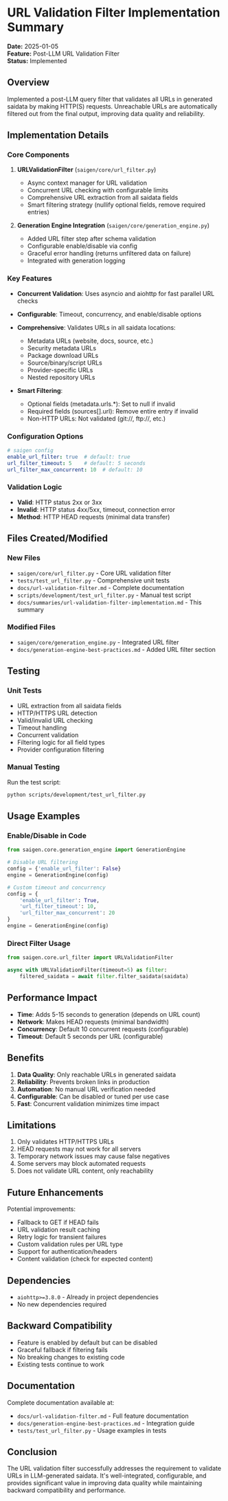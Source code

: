 # URL Validation Filter Implementation Summary

**Date:** 2025-01-05  
**Feature:** Post-LLM URL Validation Filter  
**Status:** Implemented

## Overview

Implemented a post-LLM query filter that validates all URLs in generated saidata by making HTTP(S) requests. Unreachable URLs are automatically filtered out from the final output, improving data quality and reliability.

## Implementation Details

### Core Components

1. **URLValidationFilter** (`saigen/core/url_filter.py`)
   - Async context manager for URL validation
   - Concurrent URL checking with configurable limits
   - Comprehensive URL extraction from all saidata fields
   - Smart filtering strategy (nullify optional fields, remove required entries)

2. **Generation Engine Integration** (`saigen/core/generation_engine.py`)
   - Added URL filter step after schema validation
   - Configurable enable/disable via config
   - Graceful error handling (returns unfiltered data on failure)
   - Integrated with generation logging

### Key Features

- **Concurrent Validation**: Uses asyncio and aiohttp for fast parallel URL checks
- **Configurable**: Timeout, concurrency, and enable/disable options
- **Comprehensive**: Validates URLs in all saidata locations:
  - Metadata URLs (website, docs, source, etc.)
  - Security metadata URLs
  - Package download URLs
  - Source/binary/script URLs
  - Provider-specific URLs
  - Nested repository URLs

- **Smart Filtering**:
  - Optional fields (metadata.urls.*): Set to null if invalid
  - Required fields (sources[].url): Remove entire entry if invalid
  - Non-HTTP URLs: Not validated (git://, ftp://, etc.)

### Configuration Options

```yaml
# saigen config
enable_url_filter: true  # default: true
url_filter_timeout: 5    # default: 5 seconds
url_filter_max_concurrent: 10  # default: 10
```

### Validation Logic

- **Valid**: HTTP status 2xx or 3xx
- **Invalid**: HTTP status 4xx/5xx, timeout, connection error
- **Method**: HTTP HEAD requests (minimal data transfer)

## Files Created/Modified

### New Files
- `saigen/core/url_filter.py` - Core URL validation filter
- `tests/test_url_filter.py` - Comprehensive unit tests
- `docs/url-validation-filter.md` - Complete documentation
- `scripts/development/test_url_filter.py` - Manual test script
- `docs/summaries/url-validation-filter-implementation.md` - This summary

### Modified Files
- `saigen/core/generation_engine.py` - Integrated URL filter
- `docs/generation-engine-best-practices.md` - Added URL filter section

## Testing

### Unit Tests
- URL extraction from all saidata fields
- HTTP/HTTPS URL detection
- Valid/invalid URL checking
- Timeout handling
- Concurrent validation
- Filtering logic for all field types
- Provider configuration filtering

### Manual Testing
Run the test script:
```bash
python scripts/development/test_url_filter.py
```

## Usage Examples

### Enable/Disable in Code
```python
from saigen.core.generation_engine import GenerationEngine

# Disable URL filtering
config = {'enable_url_filter': False}
engine = GenerationEngine(config)

# Custom timeout and concurrency
config = {
    'enable_url_filter': True,
    'url_filter_timeout': 10,
    'url_filter_max_concurrent': 20
}
engine = GenerationEngine(config)
```

### Direct Filter Usage
```python
from saigen.core.url_filter import URLValidationFilter

async with URLValidationFilter(timeout=5) as filter:
    filtered_saidata = await filter.filter_saidata(saidata)
```

## Performance Impact

- **Time**: Adds 5-15 seconds to generation (depends on URL count)
- **Network**: Makes HEAD requests (minimal bandwidth)
- **Concurrency**: Default 10 concurrent requests (configurable)
- **Timeout**: Default 5 seconds per URL (configurable)

## Benefits

1. **Data Quality**: Only reachable URLs in generated saidata
2. **Reliability**: Prevents broken links in production
3. **Automation**: No manual URL verification needed
4. **Configurable**: Can be disabled or tuned per use case
5. **Fast**: Concurrent validation minimizes time impact

## Limitations

1. Only validates HTTP/HTTPS URLs
2. HEAD requests may not work for all servers
3. Temporary network issues may cause false negatives
4. Some servers may block automated requests
5. Does not validate URL content, only reachability

## Future Enhancements

Potential improvements:
- Fallback to GET if HEAD fails
- URL validation result caching
- Retry logic for transient failures
- Custom validation rules per URL type
- Support for authentication/headers
- Content validation (check for expected content)

## Dependencies

- `aiohttp>=3.8.0` - Already in project dependencies
- No new dependencies required

## Backward Compatibility

- Feature is enabled by default but can be disabled
- Graceful fallback if filtering fails
- No breaking changes to existing code
- Existing tests continue to work

## Documentation

Complete documentation available at:
- `docs/url-validation-filter.md` - Full feature documentation
- `docs/generation-engine-best-practices.md` - Integration guide
- `tests/test_url_filter.py` - Usage examples in tests

## Conclusion

The URL validation filter successfully addresses the requirement to validate URLs in LLM-generated saidata. It's well-integrated, configurable, and provides significant value in improving data quality while maintaining backward compatibility and performance.
